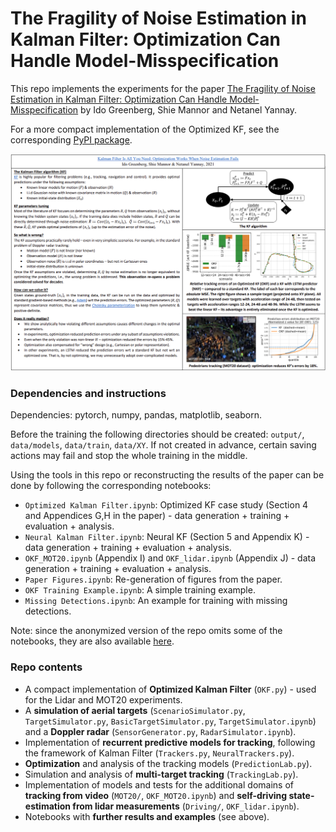 # The Fragility of Noise Estimation in Kalman Filter: Optimization Can Handle Model-Misspecification

This repo implements the experiments for the paper [The Fragility of Noise Estimation in Kalman Filter: Optimization Can Handle Model-Misspecification](https://arxiv.org/abs/2104.02372) by Ido Greenberg, Shie Mannor and Netanel Yannay.

For a more compact implementation of the Optimized KF, see the corresponding [PyPI package](https://pypi.org/project/Optimized-Kalman-Filter/).

<img src="https://github.com/ido90/UsingKalmanFilterTheRightWay/blob/master/poster/Poster.png" width="960">

### Dependencies and instructions
Dependencies: pytorch, numpy, pandas, matplotlib, seaborn.

Before the training the following directories should be created: `output/`, `data/models`, `data/train`, `data/XY`. If not created in advance, certain saving actions may fail and stop the whole training in the middle.

Using the tools in this repo or reconstructing the results of the paper can be done by following the corresponding notebooks:
* `Optimized Kalman Filter.ipynb`: Optimized KF case study (Section 4 and Appendices G,H in the paper) - data generation + training + evaluation + analysis.
* `Neural Kalman Filter.ipynb`: Neural KF (Section 5 and Appendix K) - data generation + training + evaluation + analysis.
* `OKF_MOT20.ipynb` (Appendix I) and `OKF_lidar.ipynb` (Appendix J) - data generation + training + evaluation + analysis.
* `Paper Figures.ipynb`: Re-generation of figures from the paper.
* `OKF Training Example.ipynb`: A simple training example.
* `Missing Detections.ipynb`: An example for training with missing detections.

Note: since the anonymized version of the repo omits some of the notebooks, they are also available [here](https://drive.google.com/drive/folders/1I3rgOCxxzVg6lsIZB7EKl1WAi3cNSE-N?usp=sharing).

### Repo contents
* A compact implementation of **Optimized Kalman Filter** (`OKF.py`) - used for the Lidar and MOT20 experiments.
* A **simulation of aerial targets** (`ScenarioSimulator.py`, `TargetSimulator.py`, `BasicTargetSimulator.py`, `TargetSimulator.ipynb`) and a **Doppler radar** (`SensorGenerator.py`, `RadarSimulator.ipynb`).
* Implementation of **recurrent predictive models for tracking**, following the framework of Kalman Filter (`Trackers.py`, `NeuralTrackers.py`).
* **Optimization** and analysis of the tracking models (`PredictionLab.py`).
* Simulation and analysis of **multi-target tracking** (`TrackingLab.py`).
* Implementation of models and tests for the additional domains of **tracking from video** (`MOT20/`, `OKF_MOT20.ipynb`) and **self-driving state-estimation from lidar measurements** (`Driving/`, `OKF_lidar.ipynb`).
* Notebooks with **further results and examples** (see above).
